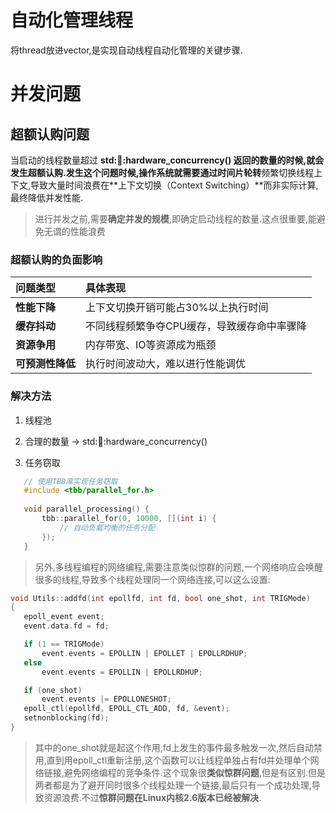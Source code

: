 # 自动化管理线程
将thread放进vector,是实现自动线程自动化管理的关键步骤.



# 并发问题

## 超额认购问题

当启动的线程数量超过 **std::thread::hardware_concurrency() **返回的数量的时候,就会发生超额认购.发生这个问题时候,操作系统就需要通过**时间片轮转**频繁切换线程上下文,导致大量时间浪费在**上下文切换（Context Switching）**而非实际计算,最终降低并发性能.

> 进行并发之前,需要**确定并发的规模**,即确定启动线程的数量.这点很重要,能避免无谓的性能浪费

### 超额认购的负面影响

| 问题类型         | 具体表现                                    |
| :--------------- | :------------------------------------------ |
| **性能下降**     | 上下文切换开销可能占30%以上执行时间         |
| **缓存抖动**     | 不同线程频繁争夺CPU缓存，导致缓存命中率骤降 |
| **资源争用**     | 内存带宽、IO等资源成为瓶颈                  |
| **可预测性降低** | 执行时间波动大，难以进行性能调优            |

### 解决方法

1. 线程池

2. 合理的数量  -> std::thread::hardware_concurrency()

3. 任务窃取
 ```C++
    // 使用TBB库实现任务窃取
    #include <tbb/parallel_for.h>
    
    void parallel_processing() {
        tbb::parallel_for(0, 10000, [](int i) {
            // 自动负载均衡的任务分配
        });
    }
 ```

 > 另外,多线程编程的网络编程,需要注意类似惊群的问题,一个网络响应会唤醒很多的线程,导致多个线程处理同一个网络连接,可以这么设置:
 ```C++
void Utils::addfd(int epollfd, int fd, bool one_shot, int TRIGMode)
{
    epoll_event event;
    event.data.fd = fd;

    if (1 == TRIGMode)
        event.events = EPOLLIN | EPOLLET | EPOLLRDHUP;
    else
        event.events = EPOLLIN | EPOLLRDHUP;

    if (one_shot)
        event.events |= EPOLLONESHOT;
    epoll_ctl(epollfd, EPOLL_CTL_ADD, fd, &event);
    setnonblocking(fd);
}

 ```
 > 其中的one_shot就是起这个作用,fd上发生的事件最多触发一次,然后自动禁用,直到用epoll_ctl重新注册,这个函数可以让线程单独占有fd并处理单个网络链接,避免网络编程的竞争条件.这个现象很**类似惊群问题**,但是有区别.但是两者都是为了避开同时很多个线程处理一个链接,最后只有一个成功处理,导致资源浪费.不过**惊群问题在Linux内核2.6版本已经被解决**.
